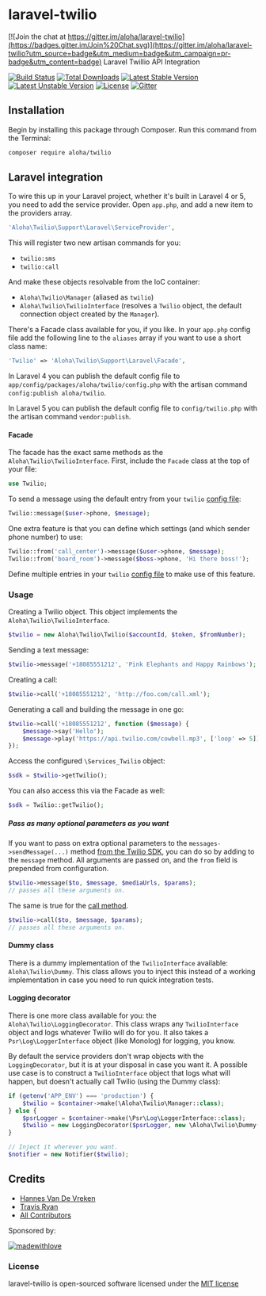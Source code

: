 laravel-twilio
===============

[![Join the chat at https://gitter.im/aloha/laravel-twilio](https://badges.gitter.im/Join%20Chat.svg)](https://gitter.im/aloha/laravel-twilio?utm_source=badge&utm_medium=badge&utm_campaign=pr-badge&utm_content=badge)
Laravel Twillio API Integration

[![Build Status](https://travis-ci.org/aloha/laravel-twilio.svg)](https://travis-ci.org/aloha/laravel-twilio)
[![Total Downloads](https://poser.pugx.org/aloha/twilio/downloads.svg)](https://packagist.org/packages/aloha/twilio)
[![Latest Stable Version](https://poser.pugx.org/aloha/twilio/v/stable.svg)](https://packagist.org/packages/aloha/twilio)
[![Latest Unstable Version](https://poser.pugx.org/aloha/twilio/v/unstable.svg)](https://packagist.org/packages/aloha/twilio)
[![License](https://poser.pugx.org/aloha/twilio/license.svg)](https://packagist.org/packages/aloha/twilio)
[![Gitter](https://badges.gitter.im/Join%20Chat.svg)](https://gitter.im/aloha/laravel-twilio?utm_source=badge&utm_medium=badge&utm_campaign=pr-badge)

## Installation

Begin by installing this package through Composer. Run this command from the Terminal:

```bash
composer require aloha/twilio
```

## Laravel integration

To wire this up in your Laravel project, whether it's built in Laravel 4 or 5, you need to add the service provider.
Open `app.php`, and add a new item to the providers array.

```php
'Aloha\Twilio\Support\Laravel\ServiceProvider',
```

This will register two new artisan commands for you:

- `twilio:sms`
- `twilio:call`

And make these objects resolvable from the IoC container:

- `Aloha\Twilio\Manager` (aliased as `twilio`)
- `Aloha\Twilio\TwilioInterface` (resolves a `Twilio` object, the default connection object created by the `Manager`).

There's a Facade class available for you, if you like. In your `app.php` config file add the following
line to the `aliases` array if you want to use a short class name:

```php
'Twilio' => 'Aloha\Twilio\Support\Laravel\Facade',
```

In Laravel 4 you can publish the default config file to `app/config/packages/aloha/twilio/config.php` with the artisan command `config:publish aloha/twilio`.

In Laravel 5 you can publish the default config file to `config/twilio.php` with the artisan command `vendor:publish`.

#### Facade

The facade has the exact same methods as the `Aloha\Twilio\TwilioInterface`. First, include the `Facade` class at the top of your file:

```php
use Twilio;
```

To send a message using the default entry from your `twilio` [config file](src/config/config.php):

```php
Twilio::message($user->phone, $message);
```

One extra feature is that you can define which settings (and which sender phone number) to use:

```php
Twilio::from('call_center')->message($user->phone, $message);
Twilio::from('board_room')->message($boss->phone, 'Hi there boss!');
```

Define multiple entries in your `twilio` [config file](src/config/config.php) to make use of this feature.

### Usage

Creating a Twilio object. This object implements the `Aloha\Twilio\TwilioInterface`.

```php
$twilio = new Aloha\Twilio\Twilio($accountId, $token, $fromNumber);
```

Sending a text message:

```php
$twilio->message('+18085551212', 'Pink Elephants and Happy Rainbows');
```

Creating a call:

```php
$twilio->call('+18085551212', 'http://foo.com/call.xml');
```

Generating a call and building the message in one go:

```php
$twilio->call('+18085551212', function ($message) {
    $message->say('Hello');
    $message->play('https://api.twilio.com/cowbell.mp3', ['loop' => 5]);
});
```

Access the configured `\Services_Twilio` object:

```php
$sdk = $twilio->getTwilio();
```

You can also access this via the Facade as well:

```php
$sdk = Twilio::getTwilio();
```

##### Pass as many optional parameters as you want

If you want to pass on extra optional parameters to the `messages->sendMessage(...)` method [from the Twilio SDK](https://twilio-php.readthedocs.io/en/latest/api/rest.html#Services_Twilio_Rest_Messages::sendMessage), you can do so
by adding to the `message` method. All arguments are passed on, and the `from` field is prepended from configuration.

```php
$twilio->message($to, $message, $mediaUrls, $params);
// passes all these arguments on.
```

The same is true for the [call method](https://twilio-php.readthedocs.io/en/latest/api/rest.html#Services_Twilio_Rest_Calls::create).

```php
$twilio->call($to, $message, $params);
// passes all these arguments on.
```

#### Dummy class

There is a dummy implementation of the `TwilioInterface` available: `Aloha\Twilio\Dummy`. This class
allows you to inject this instead of a working implementation in case you need to run quick integration tests.

#### Logging decorator

There is one more class available for you: the `Aloha\Twilio\LoggingDecorator`. This class wraps any
`TwilioInterface` object and logs whatever Twilio will do for you. It also takes a `Psr\Log\LoggerInterface` object
(like Monolog) for logging, you know.

By default the service providers don't wrap objects with the `LoggingDecorator`,
but it is at your disposal in case you want it. A possible use case is to construct a
`TwilioInterface` object that logs what will happen, but doesn't actually call Twilio (using the Dummy class):

```php
if (getenv('APP_ENV') === 'production') {
    $twilio = $container->make(\Aloha\Twilio\Manager::class);
} else {
    $psrLogger = $container->make(\Psr\Log\LoggerInterface::class);
    $twilio = new LoggingDecorator($psrLogger, new \Aloha\Twilio\Dummy());
}

// Inject it wherever you want.
$notifier = new Notifier($twilio);
```

## Credits

- [Hannes Van De Vreken](https://twitter.com/hannesvdvreken)
- [Travis Ryan](https://twitter.com/nayrsivart)
- [All Contributors](../../contributors)

Sponsored by:

[![madewithlove](http://madewithlove.be/themes/madewithlove/assets/builds/img/social/opengraph.png)](http://mwl.be)

### License

laravel-twilio is open-sourced software licensed under the [MIT license](http://opensource.org/licenses/MIT)
